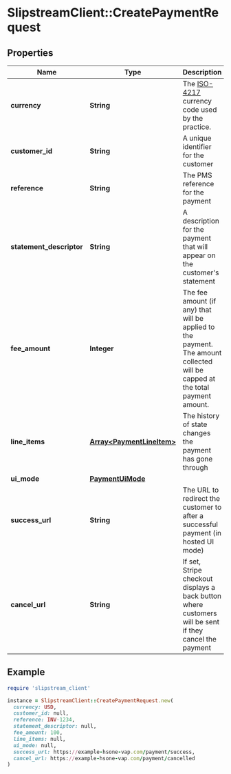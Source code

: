 # SlipstreamClient::CreatePaymentRequest

## Properties

| Name | Type | Description | Notes |
| ---- | ---- | ----------- | ----- |
| **currency** | **String** | The [ISO-4217](https://en.wikipedia.org/wiki/ISO_4217#List_of_ISO_4217_currency_codes) currency code used by the practice. |  |
| **customer_id** | **String** | A unique identifier for the customer | [optional] |
| **reference** | **String** | The PMS reference for the payment | [optional] |
| **statement_descriptor** | **String** | A description for the payment that will appear on the customer&#39;s statement | [optional] |
| **fee_amount** | **Integer** | The fee amount (if any) that will be applied to the payment. The amount collected will be capped at the total payment amount. | [optional] |
| **line_items** | [**Array&lt;PaymentLineItem&gt;**](PaymentLineItem.md) | The history of state changes the payment has gone through | [optional] |
| **ui_mode** | [**PaymentUiMode**](PaymentUiMode.md) |  | [optional] |
| **success_url** | **String** | The URL to redirect the customer to after a successful payment (in hosted UI mode) | [optional] |
| **cancel_url** | **String** | If set, Stripe checkout displays a back button where customers will be sent if they cancel the payment | [optional] |

## Example

```ruby
require 'slipstream_client'

instance = SlipstreamClient::CreatePaymentRequest.new(
  currency: USD,
  customer_id: null,
  reference: INV-1234,
  statement_descriptor: null,
  fee_amount: 100,
  line_items: null,
  ui_mode: null,
  success_url: https://example-hsone-vap.com/payment/success,
  cancel_url: https://example-hsone-vap.com/payment/cancelled
)
```

